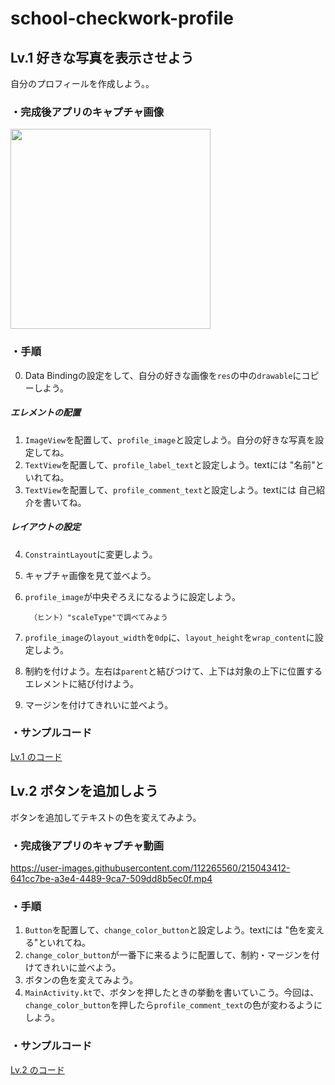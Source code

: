 # school-checkwork-profile

## Lv.1 好きな写真を表示させよう
自分のプロフィールを作成しよう。。

### ・完成後アプリのキャプチャ画像

<img src="https://user-images.githubusercontent.com/112265560/215035633-f31ca356-6ee5-4522-a1cf-39ba85b563c5.png" width="320px">


### ・手順
0. Data Bindingの設定をして、自分の好きな画像を`res`の中の`drawable`にコピーしよう。

##### エレメントの配置
1. `ImageView`を配置して、`profile_image`と設定しよう。自分の好きな写真を設定してね。
2. `TextView`を配置して、`profile_label_text`と設定しよう。textには "名前"といれてね。
3. `TextView`を配置して、`profile_comment_text`と設定しよう。textには 自己紹介を書いてね。

##### レイアウトの設定
4. `ConstraintLayout`に変更しよう。
5. キャプチャ画像を見て並べよう。
6. `profile_image`が中央ぞろえになるように設定しよう。

		（ヒント）"scaleType"で調べてみよう
7. `profile_image`の`layout_width`を`0dp`に、`layout_height`を`wrap_content`に設定しよう。
8. 制約を付けよう。左右は`parent`と結びつけて、上下は対象の上下に位置するエレメントに結び付けよう。
9. マージンを付けてきれいに並べよう。
		
### ・サンプルコード
[Lv.1 のコード](https://github.com/Yu-Nakaura/school-checkwork-profile1)


## Lv.2 ボタンを追加しよう
ボタンを追加してテキストの色を変えてみよう。

### ・完成後アプリのキャプチャ動画

https://user-images.githubusercontent.com/112265560/215043412-641cc7be-a3e4-4489-9ca7-509dd8b5ec0f.mp4

### ・手順
1. `Button`を配置して、`change_color_button`と設定しよう。textには "色を変える"といれてね。
2. `change_color_button`が一番下に来るように配置して、制約・マージンを付けてきれいに並べよう。
3. ボタンの色を変えてみよう。
4. `MainActivity.kt`で、ボタンを押したときの挙動を書いていこう。今回は、`change_color_button`を押したら`profile_comment_text`の色が変わるようにしよう。

### ・サンプルコード
[Lv.2 のコード](https://github.com/Yu-Nakaura/school-checkwork-profile2)

